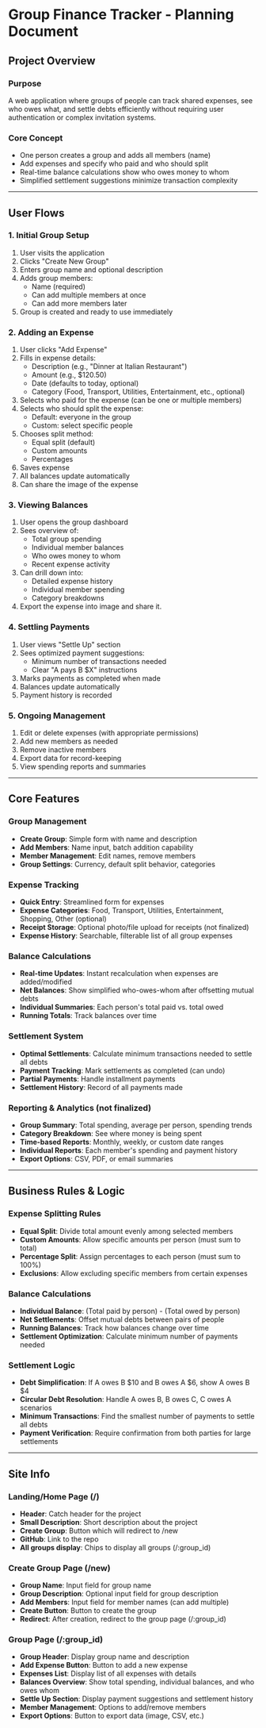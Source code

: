 # Group Finance Tracker - Planning Document

## Project Overview

### Purpose
A web application where groups of people can track shared expenses, see who owes what, and settle debts efficiently without requiring user authentication or complex invitation systems.

### Core Concept
- One person creates a group and adds all members (name)
- Add expenses and specify who paid and who should split
- Real-time balance calculations show who owes money to whom
- Simplified settlement suggestions minimize transaction complexity

---

## User Flows

### 1. Initial Group Setup
1. User visits the application
2. Clicks "Create New Group"
3. Enters group name and optional description
4. Adds group members:
   - Name (required)
   - Can add multiple members at once
   - Can add more members later
5. Group is created and ready to use immediately

### 2. Adding an Expense
1. User clicks "Add Expense"
2. Fills in expense details:
   - Description (e.g., "Dinner at Italian Restaurant")
   - Amount (e.g., $120.50)
   - Date (defaults to today, optional)
   - Category (Food, Transport, Utilities, Entertainment, etc., optional)
3. Selects who paid for the expense (can be one or multiple members)
4. Selects who should split the expense:
   - Default: everyone in the group
   - Custom: select specific people
5. Chooses split method:
   - Equal split (default)
   - Custom amounts
   - Percentages
6. Saves expense
7. All balances update automatically
8. Can share the image of the expense

### 3. Viewing Balances
1. User opens the group dashboard
2. Sees overview of:
   - Total group spending
   - Individual member balances
   - Who owes money to whom
   - Recent expense activity
3. Can drill down into:
   - Detailed expense history
   - Individual member spending
   - Category breakdowns
4. Export the expense into image and share it.

### 4. Settling Payments
1. User views "Settle Up" section
2. Sees optimized payment suggestions:
   - Minimum number of transactions needed
   - Clear "A pays B $X" instructions
3. Marks payments as completed when made
4. Balances update automatically
5. Payment history is recorded

### 5. Ongoing Management
1. Edit or delete expenses (with appropriate permissions)
2. Add new members as needed
3. Remove inactive members
4. Export data for record-keeping
5. View spending reports and summaries

---

## Core Features

### Group Management
- **Create Group**: Simple form with name and description
- **Add Members**: Name input, batch addition capability
- **Member Management**: Edit names, remove members
- **Group Settings**: Currency, default split behavior, categories

### Expense Tracking
- **Quick Entry**: Streamlined form for expenses
- **Expense Categories**: Food, Transport, Utilities, Entertainment, Shopping, Other (optional)
- **Receipt Storage**: Optional photo/file upload for receipts (not finalized)
- **Expense History**: Searchable, filterable list of all group expenses

### Balance Calculations
- **Real-time Updates**: Instant recalculation when expenses are added/modified
- **Net Balances**: Show simplified who-owes-whom after offsetting mutual debts
- **Individual Summaries**: Each person's total paid vs. total owed
- **Running Totals**: Track balances over time

### Settlement System
- **Optimal Settlements**: Calculate minimum transactions needed to settle all debts
- **Payment Tracking**: Mark settlements as completed (can undo)
- **Partial Payments**: Handle installment payments
- **Settlement History**: Record of all payments made

### Reporting & Analytics (not finalized)
- **Group Summary**: Total spending, average per person, spending trends
- **Category Breakdown**: See where money is being spent
- **Time-based Reports**: Monthly, weekly, or custom date ranges
- **Individual Reports**: Each member's spending and payment history
- **Export Options**: CSV, PDF, or email summaries

---

## Business Rules & Logic

### Expense Splitting Rules
- **Equal Split**: Divide total amount evenly among selected members
- **Custom Amounts**: Allow specific amounts per person (must sum to total)
- **Percentage Split**: Assign percentages to each person (must sum to 100%)
- **Exclusions**: Allow excluding specific members from certain expenses

### Balance Calculations
- **Individual Balance**: (Total paid by person) - (Total owed by person)
- **Net Settlements**: Offset mutual debts between pairs of people
- **Running Balances**: Track how balances change over time
- **Settlement Optimization**: Calculate minimum number of payments needed

### Settlement Logic
- **Debt Simplification**: If A owes B $10 and B owes A $6, show A owes B $4
- **Circular Debt Resolution**: Handle A owes B, B owes C, C owes A scenarios
- **Minimum Transactions**: Find the smallest number of payments to settle all debts
- **Payment Verification**: Require confirmation from both parties for large settlements

---

## Site Info

### Landing/Home Page (/)
- **Header**: Catch header for the project
- **Small Description**: Short description about the project
- **Create Group**: Button which will redirect to /new
- **GitHub**: Link to the repo
- **All groups display**: Chips to display all groups (/:group_id)

### Create Group Page (/new)
- **Group Name**: Input field for group name
- **Group Description**: Optional input field for group description
- **Add Members**: Input field for member names (can add multiple)
- **Create Button**: Button to create the group
- **Redirect**: After creation, redirect to the group page (/:group_id)

### Group Page (/:group_id)
- **Group Header**: Display group name and description
- **Add Expense Button**: Button to add a new expense
- **Expenses List**: Display list of all expenses with details
- **Balances Overview**: Show total spending, individual balances, and who owes whom
- **Settle Up Section**: Display payment suggestions and settlement history
- **Member Management**: Options to add/remove members
- **Export Options**: Button to export data (image, CSV, etc.)
